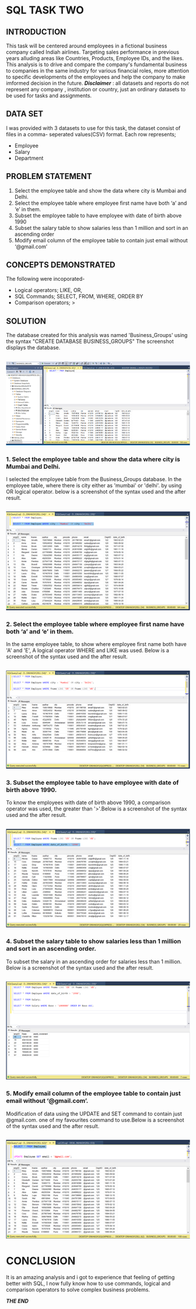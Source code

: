 # SQL TASK TWO

## INTRODUCTION

This task will be centered around employees in a fictional business company called Indiah airlines.
Targeting sales performance in previous years alluding areas like Countries, Products, Employee IDs, 
and the likes. This analysis is to drive and compare the company's fundamental business to companies in
the same industry for various financial roles, more attention to specific developments of the employees
and help the company to make imformed decision in the future. 
**_Disclaimer_** : all datasets and reports do not represent any company , institution or country,
just an ordinary datasets to be used for tasks and assignments.

## DATA SET

I was provided with 3 datasets to use for this task, the dataset consist of files in a comma-
seperated values(CSV) format. Each row represents;
- Employee
- Salary
- Department
    
## PROBLEM STATEMENT

1. Select the employee table and show the data where city is Mumbai and Delhi. 
2. Select the employee table where employee first name have both ‘a’ and ‘e’  in them. 
3. Subset the employee table to have employee with date of birth above 1990
4. Subset the salary table to show salaries less than 1 million and sort in an ascending order
5. Modify email column of the employee table to contain just email without ‘@gmail.com’

## CONCEPTS DEMONSTRATED

The following were incoporated-
- Logical operators; LIKE, OR,
- SQL Commands; SELECT, FROM, WHERE, ORDER BY
- Comparison operators; >

## SOLUTION

The database created for this analysis was named 'Business_Groups' using the syntax "CREATE 
DATABASE BUSINESS_GROUPS"
The screenshot displays the database.

![](DATABASE.PNG)
---

### 1. Select the employee table and show the data where city is Mumbai and Delhi.

I selected the employee table from the Business_Groups database. In the employee table,
where there is city either as 'mumbai' or 'delhi'. by using OR logical operator.
below is a screenshot of the syntax used and the after result.

![](NUME-1.PNG)
---

### 2. Select the employee table where employee first name have both ‘a’ and ‘e’  in them. 

In the same employee table, to show where employee first name both have 'A' and 'E', A 
logical operator WHERE and LIKE was used. Below is a screenshot of the syntax used and 
the after result.

![](NUME-2.PNG)
---

### 3. Subset the employee table to have employee with date of birth above 1990.

To know the employees with date of birth above 1990, a comparison operator was used, 
the greater than '>'.Below is a screenshot of the syntax used and 
the after result.    

![](NUME-3.PNG)
---

### 4. Subset the salary table to show salaries less than 1 million and sort in an ascending order.

To subset the salary in an ascending order for salaries less than 1 million. 
Below is a screenshot of the syntax used and the after result. 

![](NUME-4.PNG)
---

### 5. Modify email column of the employee table to contain just email without ‘@gmail.com’.

Modification of data using the UPDATE and SET command to contain just @gmail.com.
one of my favourites command to use.Below is a screenshot of the syntax used and 
the after result.

![](NUME-5.PNG)
---

# CONCLUSION
It is an amazing analysis and i got to experience that feeling of getting better with SQL, 
I now fully know how to use commands, logical and comparison operators to solve complex business problems.

**_THE END_**






